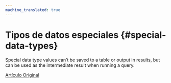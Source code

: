 ```yaml
---
machine_translated: true
---
```


# Tipos de datos especiales {#special-data-types}

Special data type values can’t be saved to a table or output in results, but can be used as the intermediate result when running a query.

[Artículo Original](https://clickhouse.tech/docs/es/data_types/special_data_types/) <!--hide-->
